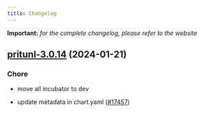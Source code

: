 ```yaml
---
title: Changelog
---
```


**Important:**
*for the complete changelog, please refer to the website*



## [pritunl-3.0.14](https://github.com/truecharts/charts/compare/pritunl-3.0.13...pritunl-3.0.14) (2024-01-21)

### Chore



- move all incubator to dev

- update metadata in chart.yaml ([#17457](https://github.com/truecharts/charts/issues/17457))